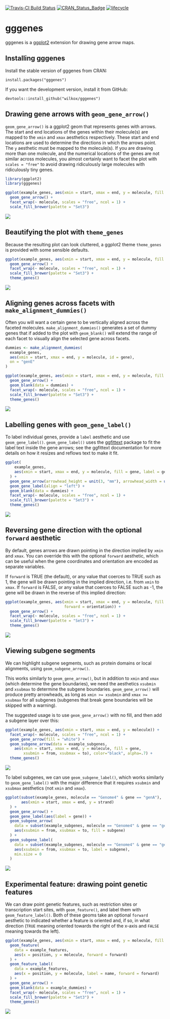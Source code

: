 
[![Travis-CI Build
Status](https://travis-ci.org/wilkox/gggenes.svg?branch=master)](https://travis-ci.org/wilkox/gggenes)
[![CRAN\_Status\_Badge](http://www.r-pkg.org/badges/version/gggenes)](https://cran.r-project.org/package=gggenes)
[![lifecycle](https://img.shields.io/badge/lifecycle-maturing-blue.svg)](https://www.tidyverse.org/lifecycle/#maturing)

# gggenes

gggenes is a [ggplot2](https://ggplot2.tidyverse.org) extension for
drawing gene arrow maps.

## Installing gggenes

Install the stable version of gggenes from CRAN:

`install.packages("gggenes")`

If you want the development version, install it from GitHub:

`devtools::install_github("wilkox/gggenes")`

## Drawing gene arrows with `geom_gene_arrow()`

`geom_gene_arrow()` is a ggplot2 geom that represents genes with arrows.
The start and end locations of the genes within their molecule(s) are
mapped to the `xmin` and `xmax` aesthetics respectively. These start and
end locations are used to determine the directions in which the arrows
point. The `y` aesthetic must be mapped to the molecule(s). If you are
drawing more than one molecule, and the numerical locations of the genes
are not similar across molecules, you almost certainly want to facet the
plot with `scales = "free"` to avoid drawing ridiculously large
molecules with ridiculously tiny genes.

``` r
library(ggplot2)
library(gggenes)

ggplot(example_genes, aes(xmin = start, xmax = end, y = molecule, fill = gene)) +
  geom_gene_arrow() +
  facet_wrap(~ molecule, scales = "free", ncol = 1) +
  scale_fill_brewer(palette = "Set3")
```

![](man/figures/README-geom_gene_arrow-1.png)<!-- -->

## Beautifying the plot with `theme_genes`

Because the resulting plot can look cluttered, a ggplot2 theme
`theme_genes` is provided with some sensible defaults.

``` r
ggplot(example_genes, aes(xmin = start, xmax = end, y = molecule, fill = gene)) +
  geom_gene_arrow() +
  facet_wrap(~ molecule, scales = "free", ncol = 1) +
  scale_fill_brewer(palette = "Set3") +
  theme_genes()
```

![](man/figures/README-theme_genes-1.png)<!-- -->

## Aligning genes across facets with `make_alignment_dummies()`

Often you will want a certain gene to be vertically aligned across the
faceted molecules. `make_alignment_dummies()` generates a set of dummy
genes that if added to the plot with `geom_blank()` will extend the
range of each facet to visually align the selected gene across facets.

``` r
dummies <- make_alignment_dummies(
  example_genes,
  aes(xmin = start, xmax = end, y = molecule, id = gene),
  on = "genE"
)

ggplot(example_genes, aes(xmin = start, xmax = end, y = molecule, fill = gene)) +
  geom_gene_arrow() +
  geom_blank(data = dummies) +
  facet_wrap(~ molecule, scales = "free", ncol = 1) +
  scale_fill_brewer(palette = "Set3") +
  theme_genes()
```

![](man/figures/README-make_alignment_dummies-1.png)<!-- -->

## Labelling genes with `geom_gene_label()`

To label individual genes, provide a `label` aesthetic and use
`geom_gene_label()`. `geom_gene_label()` uses the
[ggfittext](https://github.com/wilkox/ggfittext) package to fit the
label text inside the gene arrows; see the ggfittext documentation for
more details on how it resizes and reflows text to make it fit.

``` r
ggplot(
    example_genes,
    aes(xmin = start, xmax = end, y = molecule, fill = gene, label = gene)
  ) +
  geom_gene_arrow(arrowhead_height = unit(3, "mm"), arrowhead_width = unit(1, "mm")) +
  geom_gene_label(align = "left") +
  geom_blank(data = dummies) +
  facet_wrap(~ molecule, scales = "free", ncol = 1) +
  scale_fill_brewer(palette = "Set3") +
  theme_genes()
```

![](man/figures/README-labelled_genes-1.png)<!-- -->

## Reversing gene direction with the optional `forward` aesthetic

By default, genes arrows are drawn pointing in the direction implied by
`xmin` and `xmax`. You can override this with the optional `forward`
aesthetic, which can be useful when the gene coordinates and orientation
are encoded as separate variables.

If `forward` is TRUE (the default), or any value that coerces to TRUE
such as 1, the gene will be drawn pointing in the implied direction,
i.e. from `xmin` to `xmax`. If `forward` is FALSE, or any value that
coerces to FALSE such as -1, the gene will be drawn in the reverse of
this implied direction:

``` r
ggplot(example_genes, aes(xmin = start, xmax = end, y = molecule, fill = gene, 
                          forward = orientation)) +
  geom_gene_arrow() +
  facet_wrap(~ molecule, scales = "free", ncol = 1) +
  scale_fill_brewer(palette = "Set3") +
  theme_genes()
```

![](man/figures/README-reversing_direction-1.png)<!-- -->

## Viewing subgene segments

We can highlight subgene segments, such as protein domains or local
alignments, using `geom_subgene_arrow()`.

This works similarly to `geom_gene_arrow()`, but in addition to `xmin`
and `xmax` (which determine the gene boundaries), we need the aesthetics
`xsubmin` and `xsubmax` to determine the subgene boundaries.
`geom_gene_arrow()` will produce pretty arrowheads, as long as
`xmin >= xsubmin` and `xmax >= xsubmax` for all subgenes (subgenes that
break gene boundaries will be skipped with a warning).

The suggested usage is to use `geom_gene_arrow()` with no fill, and then
add a subgene layer over this:

``` r
ggplot(example_genes, aes(xmin = start, xmax = end, y = molecule)) +
  facet_wrap(~ molecule, scales = "free", ncol = 1) +
  geom_gene_arrow(fill = "white") +
  geom_subgene_arrow(data = example_subgenes,
    aes(xmin = start, xmax = end, y = molecule, fill = gene,
        xsubmin = from, xsubmax = to), color="black", alpha=.7) +
  theme_genes()
```

![](man/figures/README-subgenes-1.png)<!-- -->

To label subgenes, we can use `geom_subgene_label()`, which works
similarly to `geom_gene_label()` with the major difference that it
requires `xsubmin` and `xsubmax` aesthetics (not `xmin` and `xmax`).

``` r
ggplot(subset(example_genes, molecule == "Genome4" & gene == "genA"),
       aes(xmin = start, xmax = end, y = strand)
  ) +
  geom_gene_arrow() +
  geom_gene_label(aes(label = gene)) +
  geom_subgene_arrow(
    data = subset(example_subgenes, molecule == "Genome4" & gene == "genA"),
    aes(xsubmin = from, xsubmax = to, fill = subgene)
  ) +
  geom_subgene_label(
    data = subset(example_subgenes, molecule == "Genome4" & gene == "genA"),
    aes(xsubmin = from, xsubmax = to, label = subgene),
    min.size = 0
  )
```

![](man/figures/README-subgene_labels-1.png)<!-- -->

## Experimental feature: drawing point genetic features

We can draw point genetic features, such as restriction sites or
transcription start sites, with `geom_feature()`, and label them with
`geom_feature_label()`. Both of these geoms take an optional `forward`
aesthetic to indicated whether a feature is oriented and, if so, in what
direction (`TRUE` meaning oriented towards the right of the x-axis and
`FALSE` meaning towards the left).

``` r
ggplot(example_genes, aes(xmin = start, xmax = end, y = molecule, fill = gene)) +
  geom_feature(
    data = example_features,
    aes(x = position, y = molecule, forward = forward)
  ) +
  geom_feature_label(
    data = example_features,
    aes(x = position, y = molecule, label = name, forward = forward)
  ) +
  geom_gene_arrow() +
  geom_blank(data = example_dummies) +
  facet_wrap(~ molecule, scales = "free", ncol = 1) +
  scale_fill_brewer(palette = "Set3") +
  theme_genes()
```

![](man/figures/README-unnamed-chunk-2-1.png)<!-- -->
